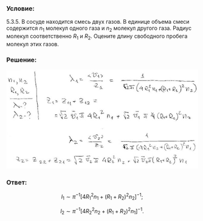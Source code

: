 ###  Условие: 

$5.3.5.$ В сосуде находится смесь двух газов. В единице объема смеси содержится $n_1$ молекул одного газа и $n_2$ молекул другого газа. Радиус молекул соответственно $R_1$ и $R_2$. Оцените длину свободного пробега молекул этих газов. 

###  Решение: 

![|640x330, 67%](../../img/5.3.5/sol.jpg) 

###  Ответ: 


$$
l_1\sim\pi^{-1}[4R_1^2n_1+(R_1+R_2)^2n_2]^{-1};
$$

$$
l_2\sim\pi^{-1}[4R_2^2n_2+(R_1+R_2)^2n_1]^{-1}.
$$